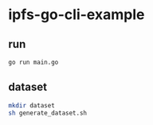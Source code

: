 # ipfs-go-cli-example

## run
```sh
go run main.go 
```

## dataset
```sh
mkdir dataset
sh generate_dataset.sh
```